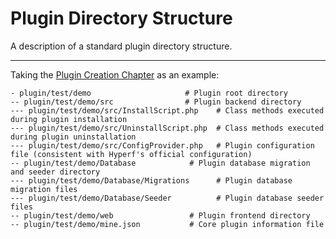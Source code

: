 # Plugin Directory Structure  

A description of a standard plugin directory structure.  

---  

Taking the [Plugin Creation Chapter](./create.md) as an example:  

```shell
- plugin/test/demo                     # Plugin root directory  
-- plugin/test/demo/src                # Plugin backend directory  
--- plugin/test/demo/src/InstallScript.php    # Class methods executed during plugin installation  
--- plugin/test/demo/src/UninstallScript.php  # Class methods executed during plugin uninstallation  
--- plugin/test/demo/src/ConfigProvider.php   # Plugin configuration file (consistent with Hyperf's official configuration)  
-- plugin/test/demo/Database            # Plugin database migration and seeder directory  
--- plugin/test/demo/Database/Migrations      # Plugin database migration files  
--- plugin/test/demo/Database/Seeder          # Plugin database seeder files  
-- plugin/test/demo/web                 # Plugin frontend directory  
-- plugin/test/demo/mine.json           # Core plugin information file  
```